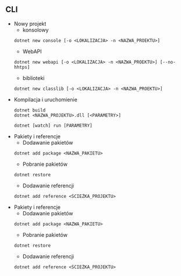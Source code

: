 ## CLI
* Nowy projekt
    * konsolowy
    ```
    dotnet new console [-o <LOKALIZACJA> -n <NAZWA_PROEKTU>]
    ```    
    * WebAPI
    ```
    dotnet new webapi [-o <LOKALIZACJA> -n <NAZWA_PROEKTU>] [--no-hhtps]
    ```
    * biblioteki
    ```
    dotnet new classlib [-o <LOKALIZACJA> -n <NAZWA_PROEKTU>]
    ```
 * Kompilacja i uruchomienie
    ```
    dotnet build
    dotnet <NAZWA_PROJEKTU>.dll [<PARAMETRY>]
    ```
    ```
    dotnet [watch] run [PARAMETRY]
    ```
 * Pakiety i referencje
    * Dodawanie pakietów
    ```
    dotnet add package <NAZWA_PAKIETU>
    ```
    * Pobranie pakietów
    ```
    dotnet restore
    ```
    * Dodawanie referencji
    ```
    dotnet add reference <ŚCIEŻKA_PROJEKTU>
    ```
* Pakiety i referencje
    * Dodawanie pakietów
    ```
    dotnet add package <NAZWA_PAKIETU>
    ```
    * Pobranie pakietów
    ```
    dotnet restore
    ```
    * Dodawanie referencji
    ```
    dotnet add reference <ŚCIEŻKA_PROJEKTU>
    ```
